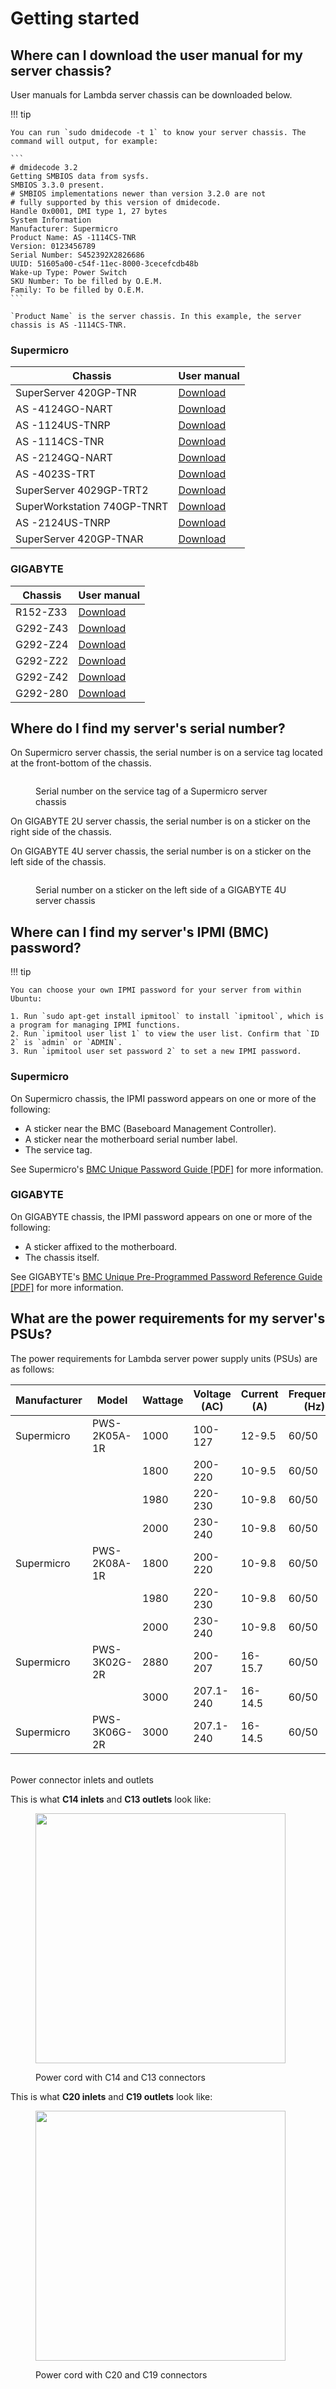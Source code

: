# Getting started

## Where can I download the user manual for my server chassis?

User manuals for Lambda server chassis can be downloaded below.

!!! tip

    You can run `sudo dmidecode -t 1` to know your server chassis. The command will output, for example:

    ```
    # dmidecode 3.2
    Getting SMBIOS data from sysfs.
    SMBIOS 3.3.0 present.
    # SMBIOS implementations newer than version 3.2.0 are not
    # fully supported by this version of dmidecode.
    Handle 0x0001, DMI type 1, 27 bytes
    System Information
    Manufacturer: Supermicro
    Product Name: AS -1114CS-TNR
    Version: 0123456789
    Serial Number: S452392X2826686
    UUID: 51605a00-c54f-11ec-8000-3cecefcdb48b
    Wake-up Type: Power Switch
    SKU Number: To be filled by O.E.M.
    Family: To be filled by O.E.M.
    ```

    `Product Name` is the server chassis. In this example, the server chassis is AS -1114CS-TNR.

### Supermicro <a href="#supermicro" id="supermicro"></a>

| Chassis                     | User manual                                                                |
| --------------------------- | -------------------------------------------------------------------------- |
| SuperServer 420GP-TNR       | [Download](https://www.supermicro.com/manuals/superserver/4U/MNL-2389.pdf) |
| AS -4124GO-NART             | [Download](https://www.supermicro.com/manuals/superserver/4U/MNL-2379.pdf) |
| AS -1124US-TNRP             | [Download](https://www.supermicro.com/manuals/superserver/1U/MNL-2286.pdf) |
| AS -1114CS-TNR              | [Download](https://www.supermicro.com/manuals/superserver/1U/MNL-2397.pdf) |
| AS -2124GQ-NART             | [Download](https://www.supermicro.com/manuals/superserver/2U/MNL-2356.pdf) |
| AS -4023S-TRT               | [Download](https://www.supermicro.com/manuals/superserver/4U/MNL-2037.pdf) |
| SuperServer 4029GP-TRT2     | [Download](https://www.supermicro.com/manuals/superserver/4U/MNL-2107.pdf) |
| SuperWorkstation 740GP-TNRT | [Download](https://www.supermicro.com/manuals/superserver/4U/MNL-2292.pdf) |
| AS -2124US-TNRP             | [Download](https://www.supermicro.com/manuals/superserver/2U/MNL-2288.pdf) |
| SuperServer 420GP-TNAR      | [Download](https://www.supermicro.com/manuals/superserver/4U/MNL-2350.pdf) |

### GIGABYTE <a href="#gigabyte" id="gigabyte"></a>

| Chassis  | User manual                                                                                                 |
| -------- | ----------------------------------------------------------------------------------------------------------- |
| R152-Z33 | [Download](https://download.gigabyte.com/FileList/Manual/server\_manual\_R152-Z33\_e\_10.pdf)               |
| G292-Z43 | [Download](https://download.gigabyte.com/FileList/Manual/server\_system\_manual\_G292-Z43\_e\_v10.pdf)      |
| G292-Z24 | [Download](https://download.gigabyte.com/FileList/Manual/server\_system\_manual\_G292-Z24\_e\_A00.pdf)      |
| G292-Z22 | [Download](https://download.gigabyte.com/FileList/Manual/server\_system\_manual\_g292-z20\_z22\_e\_1.0.pdf) |
| G292-Z42 | [Download](https://download.gigabyte.com/FileList/Manual/server\_system\_manual\_g292-z40\_z42\_e\_1.0.pdf) |
| G292-280 | [Download](https://download.gigabyte.com/FileList/Manual/server\_manual\_G292-280\_e\_10.pdf)               |

## Where do I find my server's serial number?

On Supermicro server chassis, the serial number is on a service tag located at the front-bottom of the chassis.

<figure><img src="../.gitbook/assets/serial-number-supermicro.jpg" alt=""><figcaption><p>Serial number on the service tag of a Supermicro server chassis</p></figcaption></figure>

On GIGABYTE 2U server chassis, the serial number is on a sticker on the right side of the chassis.

On GIGABYTE 4U server chassis, the serial number is on a sticker on the left side of the chassis.

<figure><img src="../.gitbook/assets/serial-number-gigabyte-4u.jpg" alt=""><figcaption><p>Serial number on a sticker on the left side of a GIGABYTE 4U server chassis</p></figcaption></figure>

## Where can I find my server's IPMI (BMC) password?

!!! tip

    You can choose your own IPMI password for your server from within Ubuntu:

    1. Run `sudo apt-get install ipmitool` to install `ipmitool`, which is a program for managing IPMI functions.
    2. Run `ipmitool user list 1` to view the user list. Confirm that `ID 2` is `admin` or `ADMIN`.
    3. Run `ipmitool user set password 2` to set a new IPMI password.

### Supermicro <a href="#supermicro" id="supermicro"></a>

On Supermicro chassis, the IPMI password appears on one or more of the following:

* A sticker near the BMC (Baseboard Management Controller).
* A sticker near the motherboard serial number label.
* The service tag.

See Supermicro's [BMC Unique Password Guide \[PDF\]](https://www.supermicro.com/support/BMC\_Unique\_Password\_Guide.pdf) for more information.

### GIGABYTE <a href="#gigabyte" id="gigabyte"></a>

On GIGABYTE chassis, the IPMI password appears on one or more of the following:

* A sticker affixed to the motherboard.
* The chassis itself.

See GIGABYTE's [BMC Unique Pre-Programmed Password Reference Guide \[PDF\]](https://www.gigabyte.com/Fileupload/Global/Multimedia/101/file/573/1015.pdf) for more information.

## What are the power requirements for my server's PSUs?

The power requirements for Lambda server power supply units (PSUs) are as follows:

| Manufacturer | Model        | Wattage | Voltage (AC) | Current (A) | Frequency (Hz) | Inlet/Outlet | Efficiency               |
| ------------ | ------------ | ------- | ------------ | ----------- | -------------- | ------------ | ------------------------ |
| Supermicro   | PWS-2K05A-1R | 1000    | 100-127      | 12-9.5      | 60/50          | C14/C13      | 80 Plus Titanium (> 96%) |
|              |              | 1800    | 200-220      | 10-9.5      | 60/50          |              |                          |
|              |              | 1980    | 220-230      | 10-9.8      | 60/50          |              |                          |
|              |              | 2000    | 230-240      | 10-9.8      | 60/50          |              |                          |
| Supermicro   | PWS-2K08A-1R | 1800    | 200-220      | 10-9.8      | 60/50          | C14/C13      | 80 Plus Titanium (> 96%) |
|              |              | 1980    | 220-230      | 10-9.8      | 60/50          |              |                          |
|              |              | 2000    | 230-240      | 10-9.8      | 60/50          |              |                          |
| Supermicro   | PWS-3K02G-2R | 2880    | 200-207      | 16-15.7     | 60/50          | C20/C19      | 80 Plus Titanium (> 96%) |
|              |              | 3000    | 207.1-240    | 16-14.5     | 60/50          |              |                          |
| Supermicro   | PWS-3K06G-2R | 3000    | 207.1-240    | 16-14.5     | 60/50          | C20/C19      |                          |

\
Power connector inlets and outlets

This is what **C14 inlets** and **C13 outlets** look like:

<figure><img src="https://old.docs.lambdalabs.com/servers/power-requirements/c14-c13-connectors_hu42f5eb243ec311f38c013be90e0f947f_247364_400x0_resize_catmullrom_3.png" alt="" height="400" width="400"><figcaption><p>Power cord with C14 and C13 connectors</p></figcaption></figure>

This is what **C20 inlets** and **C19 outlets** look like:

<figure><img src="https://old.docs.lambdalabs.com/servers/power-requirements/c20-c19-connectors_hub7bb92652f6e7d335159a840b3989e9b_248506_400x0_resize_catmullrom_3.png" alt="" height="400" width="400"><figcaption><p>Power cord with C20 and C19 connectors</p></figcaption></figure>
